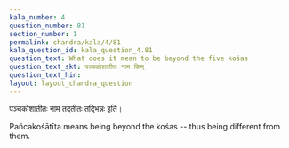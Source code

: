 ```yaml
---
kala_number: 4
question_number: 81
section_number: 1
permalink: chandra/kala/4/81
kala_question_id: kala_question_4.81
question_text: What does it mean to be beyond the five kośas
question_text_skt: पञ्चकोशातीतः नाम किम्
question_text_hin: 
layout: layout_chandra_question
---
```


<!-- skt-start -->
पञ्चकोशातीतः नाम तदतीतः तद्भिन्नः इति।
<!-- skt-end -->

<!-- eng-start -->
Pañcakośātīta means being beyond the kośas -- thus being different from them.
<!-- eng-end -->
